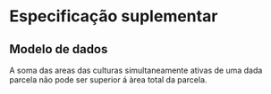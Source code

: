 # Especificação suplementar 

## Modelo de dados 

A soma das areas das culturas simultaneamente ativas de uma dada parcela não pode ser superior á àrea total da parcela.